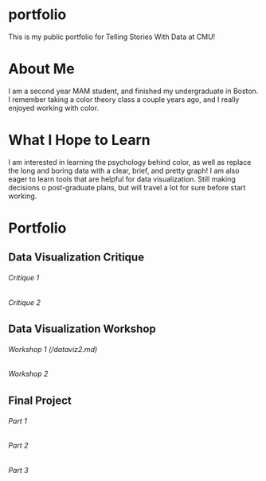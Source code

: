 # portfolio

This is my public portfolio for Telling Stories With Data at CMU!


# About Me

I am a second year MAM student, and finished my undergraduate in Boston. 
I remember taking a color theory class a couple years ago, and I really enjoyed working with color.


# What I Hope to Learn

I am interested in learning the psychology behind color, as well as replace the long and boring data with a clear, brief, and pretty graph! 
I am also eager to learn tools that are helpful for data visualization.
Still making decisions o post-graduate plans, but will travel a lot for sure before start working.


# Portfolio

## Data Visualization Critique

###### Critique 1

###### Critique 2


## Data Visualization Workshop

###### Workshop 1 (/dataviz2.md)

###### Workshop 2


## Final Project

###### Part 1

###### Part 2

###### Part 3
